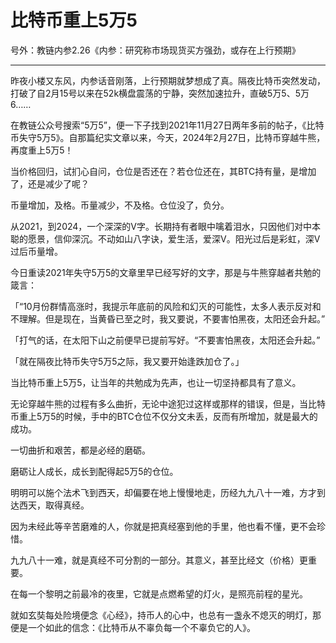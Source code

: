 # 比特币重上5万5

号外：教链内参2.26《内参：研究称市场现货买方强劲，或存在上行预期》

* * *

昨夜小楼又东风，内参话音刚落，上行预期就梦想成了真。隔夜比特币突然发动，打破了自2月15号以来在52k横盘震荡的宁静，突然加速拉升，直破5万5、5万6……

在教链公众号搜索“5万5”，便一下子找到2021年11月27日两年多前的帖子，《比特币失守5万5》。自那篇纪实文章以来，今天，2024年2月27日，比特币穿越牛熊，再度重上5万5！

当价格回归，试扪心自问，仓位是否还在？若仓位还在，其BTC持有量，是增加了，还是减少了呢？

币量增加，及格。币量减少，不及格。仓位没了，负分。

从2021，到2024，一个深深的V字。长期持有者眼中噙着泪水，只因他们对中本聪的愿景，信仰深沉。不动如山八字诀，爱生活，爱深V。阳光过后是彩虹，深V过后币量增。

今日重读2021年失守5万5的文章里早已经写好的文字，那是与牛熊穿越者共勉的箴言：

「“10月份群情高涨时，我提示年底前的风险和幻灭的可能性，太多人表示反对和不理解。但是现在，当黄昏已至之时，我又要说，不要害怕黑夜，太阳还会升起。”

「打气的话，在太阳下山之前便早已提前写好。“不要害怕黑夜，太阳还会升起。”

「就在隔夜比特币失守5万5之际，我又要开始逢跌加仓了。」

当比特币重上5万5，让当年的共勉成为先声，也让一切坚持都具有了意义。

无论穿越牛熊的过程有多么曲折，无论中途犯过这样或那样的错误，但是，当比特币重上5万5的时候，手中的BTC仓位不仅分文未丢，反而有所增加，就是最大的成功。

一切曲折和艰苦，都是必经的磨砺。

磨砺让人成长，成长到配得起5万5的仓位。

明明可以施个法术飞到西天，却偏要在地上慢慢地走，历经九九八十一难，方才到达西天，取得真经。

因为未经此等辛苦磨难的人，你就是把真经塞到他的手里，他也看不懂，更不会珍惜。

九九八十一难，就是真经不可分割的一部分。其意义，甚至比经文（价格）更重要。

在每一个黎明之前最冷的夜里，它就是点燃希望的灯火，是照亮前程的星光。

就如玄奘每处险境便念《心经》，持币人的心中，也总有一盏永不熄灭的明灯，那便是一个如此的信念：《比特币从不辜负每一个不辜负它的人》。

